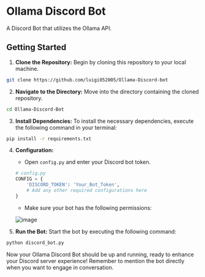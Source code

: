 # Ollama Discord Bot

A Discord Bot that utilizes the Ollama API.


## Getting Started

1. **Clone the Repository:** Begin by cloning this repository to your local machine.

```bash
git clone https://github.com/luigi052005/Ollama-Discord-bot
```

2. **Navigate to the Directory:** Move into the directory containing the cloned repository.

```bash
cd Ollama-Discord-Bot
```

3. **Install Dependencies:** To install the necessary dependencies, execute the following command in your terminal:

```bash
pip install -r requirements.txt
```


4. **Configuration:**
   - Open `config.py` and enter your Discord bot token.

   ```python
   # config.py
   CONFIG = {
       'DISCORD_TOKEN': 'Your_Bot_Token',
       # Add any other required configurations here
   }
   ```
   
   - Make sure your bot has the following permissions:
   
   ![image](https://github.com/luigi052005/Ollama-Discord-bot/assets/101733154/4e12e54e-eaeb-4352-88ce-c8847aaa8f27)


5. **Run the Bot:** Start the bot by executing the following command:

```bash
python discord_bot.py
```

Now your Ollama Discord Bot should be up and running, ready to enhance your Discord server experience!
Remember to mention the bot directly when you want to engage in conversation.






